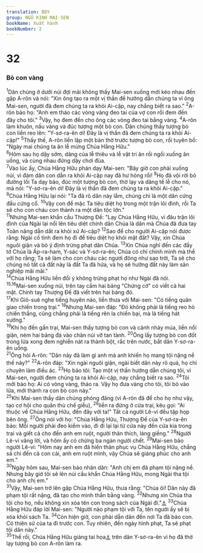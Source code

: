 ```yaml
---
translation: BDY
group: NGŨ KINH MAI-SEN
bookName: Xuất hành 
bookNumber: 2
---
```


<div class="title"><h1>32</h1><h3>Bò con vàng</h3></div>
<span class="verse xu_32_1"><sup>1</sup>Dân chúng ở dưới núi đợi mãi không thấy Mai-sen xuống mới kéo nhau đến gặp A-rôn và nói: &#34;Xin ông tạo ra một vị thần để hướng dẫn chúng ta vì ông Mai-sen, người đã đem chúng ta ra khỏi Ai-cập, nay chẳng biết ra sao.&#34; </span>
<span class="verse xu_32_2"><sup>2</sup>A-rôn bảo họ: &#34;Anh em tháo các vòng vàng đeo tai của vợ con rồi đem đến đây cho tôi.&#34; </span>
<span class="verse xu_32_3"><sup>3</sup>Vậy, họ đem đến cho ông các vòng đeo tai bằng vàng. </span>
<span class="verse xu_32_4"><sup>4</sup>A-rôn làm khuôn, nấu vàng và đúc tượng một bò con. Dân chúng thấy tượng bò con liền reo lên: &#34;Y-sơ-ra-ên ơi! Đây là vị thần đã đem chúng ta ra khỏi Ai-cập!&#34; </span>
<span class="verse xu_32_5"><sup>5</sup>Thấy thế, A-rôn liền lập một bàn thờ trước tượng bò con, rồi tuyên bố: &#34;Ngày mai chúng ta ăn lễ mừng Chúa Hằng Hữu.&#34;<br/></span>
<span class="verse xu_32_6"><sup>6</sup>Hôm sau họ dậy sớm, dâng của lễ thiêu và lễ vật tri ân rồi ngồi xuống ăn uống, và cùng nhau đứng dậy chơi đùa.<br/></span>
<span class="verse xu_32_7"><sup>7</sup>Vào lúc ấy, Chúa Hằng Hữu phán dạy Mai-sen: &#34;Bây giờ con phải xuống núi, vì đám dân con dẫn ra khỏi Ai-cập nay đã hư hỏng rồi! </span>
<span class="verse xu_32_8"><sup>8</sup>Họ đã vội rời bỏ đường lối Ta dạy bảo, đúc một tượng bò con, thờ lạy và dâng tế lễ cho nó, mà nói: &#34;Y-sơ-ra-ên ơi! Đây là vị thần đã đem chúng ta ra khỏi Ai-cập.&#34;<br/></span>
<span class="verse xu_32_9"><sup>9</sup>Chúa Hằng Hữu lại nói: &#34;Ta đã rõ dân này lắm, chúng chỉ là một dân cứng đầu cứng cổ. </span>
<span class="verse xu_32_10"><sup>10</sup>Vậy con để mặc Ta tiêu diệt họ trong một trận lôi đình, rồi Ta sẽ cho con cháu con thành ra một dân tộc lớn.&#34;<br/></span>
<span class="verse xu_32_11"><sup>11</sup>Nhưng Mai-sen khẩn cầu Thượng Đế: &#34;Lạy Chúa Hằng Hữu, vì đâu trận lôi đình của Ngài lại nổi lên tiêu diệt chính dân Chúa là dân mà Chúa đã đưa tay Toàn năng dẫn dắt ra khỏi xứ Ai-cập? </span>
<span class="verse xu_32_12"><sup>12</sup>Sao để cho người Ai-cập nói được rằng: Ngài cố tình đem họ đi để tiêu diệt họ khỏi mặt đất? Vậy, xin Chúa nguôi giận và bỏ ý định trừng phạt dân Chúa. </span>
<span class="verse xu_32_13"><sup>13</sup>Xin Chúa nghĩ đến các đầy tớ Chúa là Áp-ra-ham, Y-sác và Y-sơ-ra-ên; Chúa có chỉ chính mình mà thề với họ rằng: Ta sẽ làm cho con cháu các ngươi đông như sao trời, Ta sẽ cho chúng nó tất cả đất này là đất Ta đã hứa, và họ sẽ hưởng đất này làm sản nghiệp mãi mãi.&#34;<br/></span>
<span class="verse xu_32_14"><sup>14</sup>Chúa Hằng Hữu liền đổi ý không trừng phạt họ như Ngài đã nói.<br/></span>
<span class="verse xu_32_15 xu_32_16"><sup>15,16</sup>Mai-sen xuống núi, trên tay cầm hai bảng &#34;Chứng cớ&#34; có viết cả hai mặt. Chính tay Thượng Đế đã viết trên hai bảng đó.<br/></span>
<span class="verse xu_32_17"><sup>17</sup>Khi Giô-suê nghe tiếng huyên náo, liền thưa với Mai-sen: &#34;Có tiếng quân giao chiến trong trại.&#34; </span>
<span class="verse xu_32_18"><sup>18</sup>Nhưng Mai-sen đáp: &#34;Đó không phải là tiếng reo hò chiến thắng, cũng chẳng phải là tiếng rên la chiến bại, mà là tiếng hát xướng.&#34;<br/></span>
<span class="verse xu_32_19"><sup>19</sup>Khi họ đến gần trại, Mai-sen thấy tượng bò con và cảnh nhảy múa, liền nổi giận, ném hai bảng đá vào chân núi vỡ tan tành. </span>
<span class="verse xu_32_20"><sup>20</sup>Ông lấy tượng bò con đốt trong lửa xong đem nghiền nát ra thành bột, rắc trên nước, bắt dân Y-sơ-ra-ên uống.<br/></span>
<span class="verse xu_32_21"><sup>21</sup>Ông hỏi A-rôn: &#34;Dân này đã làm gì anh mà anh khiến họ mang tội nặng nề thế này?&#34; </span>
<span class="verse xu_32_22"><sup>22</sup>A-rôn đáp: &#34;Xin ngài nguôi giận, ngài biết dân này rõ quá, họ chỉ chuyên làm điều ác. </span>
<span class="verse xu_32_23"><sup>23</sup>Họ bảo tôi: Tạo một vị thần hướng dẫn chúng tôi, vì Mai-sen, người đem chúng ta ra khỏi Ai-cập, nay chẳng biết ra sao. </span>
<span class="verse xu_32_24"><sup>24</sup>Tôi mới bảo họ: Ai có vòng vàng, tháo ra. Vậy họ đưa vàng cho tôi, tôi bỏ vào lửa, mới thành ra con bò con này.&#34;<br/></span>
<span class="verse xu_32_25"><sup>25</sup>Khi Mai-sen thấy dân chúng phóng đãng (vì A-rôn đã để cho họ như vậy, tạo cơ hội cho quân thù chế giễu), </span>
<span class="verse xu_32_26"><sup>26</sup>liền ra đứng ở cửa trại, kêu gọi: &#34;Ai thuộc về Chúa Hằng Hữu, đến đây với ta!&#34; Tất cả người Lê-vi đều tập họp bên ông. </span>
<span class="verse xu_32_27"><sup>27</sup>Ông nói với họ: &#34;Chúa Hằng Hữu, Thượng Đế của Y-sơ-ra-ên bảo: Mỗi người phải đeo kiếm vào, đi đi lại lại từ cửa này đến cửa kia trong trại và giết cả cho đến anh em ruột, người thân thích, láng giềng.&#34; </span>
<span class="verse xu_32_28"><sup>28</sup>Người Lê-vi vâng lời, và hôm ấy có chừng ba ngàn người chết. </span>
<span class="verse xu_32_29"><sup>29</sup>Mai-sen bảo người Lê-vi: &#34;Hôm nay anh em đã hiến thân phục vụ Chúa Hằng Hữu, chẳng sá chi đến cả con cái, anh em ruột mình, vậy Chúa sẽ giáng phúc cho anh em.&#34;<br/></span>
<span class="verse xu_32_30"><sup>30</sup>Ngày hôm sau, Mai-sen bảo nhân dân: &#34;Anh chị em đã phạm tội nặng nề. Nhưng bây giờ tôi sẽ lên núi cầu khẩn Chúa Hằng Hữu, mong Ngài tha tội cho anh chị em.&#34;<br/></span>
<span class="verse xu_32_31"><sup>31</sup>Vậy, Mai-sen trở lên gặp Chúa Hằng Hữu, thưa rằng: &#34;Chúa ôi! Dân này đã phạm tội rất nặng, đã tạo cho mình thần bằng vàng. </span>
<span class="verse xu_32_32"><sup>32</sup>Nhưng xin Chúa tha tội cho họ, nếu không xin xóa tên con trong sách của Ngài đi.&#34;<a href="#" data-toggle="tooltip" data-placement="bottom" title="chứ đừng xóa tên họ">⚓</a></span>
<span class="verse xu_32_33"><sup>33</sup>Chúa Hằng Hữu đáp lời Mai-sen: &#34;Người nào phạm tội với Ta, tên người ấy sẽ bị xóa khỏi sách Ta. </span>
<span class="verse xu_32_34"><sup>34</sup>Còn hiện giờ, con phải dẫn dân đến nơi Ta đã bảo con. Có  thiên sứ của ta đi trước con. Tuy nhiên, đến ngày hình phạt, Ta sẽ phạt tội dân này.&#34;<br/></span>
<span class="verse xu_32_35"><sup>35</sup>Thế rồi, Chúa Hằng Hữu giáng tai họa<a href="#" data-toggle="tooltip" data-placement="bottom" title="hoặc: bệnh dịch">⚓</a> trên dân Y-sơ-ra-ên vì họ đã thờ lạy tượng bò con A-rôn làm ra.    </span>
